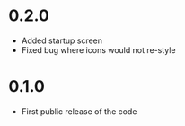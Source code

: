 # 0.2.0

  * Added startup screen
  * Fixed bug where icons would not re-style

# 0.1.0

  *  First public release of the code

